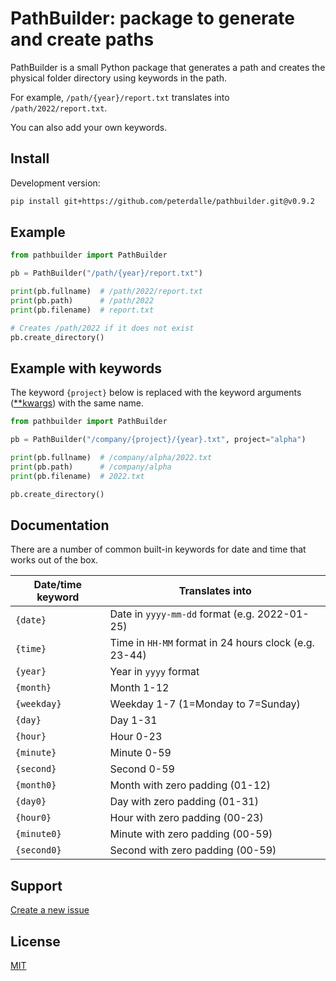 # PathBuilder: package to generate and create paths

PathBuilder is a small Python package that generates a path and creates the physical folder directory using keywords in the path.

For example, `/path/{year}/report.txt` translates into `/path/2022/report.txt`. 

You can also add your own keywords.

## Install

<!--
```bash
pip install pathbuilder
```
-->

Development version:

```bash
pip install git+https://github.com/peterdalle/pathbuilder.git@v0.9.2
```

## Example

```py
from pathbuilder import PathBuilder

pb = PathBuilder("/path/{year}/report.txt")

print(pb.fullname)  # /path/2022/report.txt
print(pb.path)      # /path/2022
print(pb.filename)  # report.txt

# Creates /path/2022 if it does not exist
pb.create_directory()
```

## Example with keywords

The keyword `{project}` below is replaced with the keyword arguments ([**kwargs](https://docs.python.org/3/tutorial/controlflow.html#keyword-arguments)) with the same name.

```py
from pathbuilder import PathBuilder

pb = PathBuilder("/company/{project}/{year}.txt", project="alpha")

print(pb.fullname)  # /company/alpha/2022.txt
print(pb.path)      # /company/alpha
print(pb.filename)  # 2022.txt

pb.create_directory()
```

## Documentation

There are a number of common built-in keywords for date and time that works out of the box.

Date/time keyword | Translates into
---- | --------------
`{date}` | Date in `yyyy-mm-dd` format (e.g. 2022-01-25)
`{time}` | Time in `HH-MM` format in 24 hours clock (e.g. 23-44)
`{year}` | Year in `yyyy` format
`{month}` | Month 1-12
`{weekday}` | Weekday 1-7 (1=Monday to 7=Sunday)
`{day}` | Day 1-31
`{hour}` | Hour 0-23
`{minute}` | Minute 0-59
`{second}` | Second 0-59
`{month0}` | Month with zero padding (01-12)
`{day0}` | Day with zero padding (01-31)
`{hour0}` | Hour with zero padding (00-23)
`{minute0}` | Minute with zero padding (00-59)
`{second0}` | Second with zero padding (00-59)

## Support

[Create a new issue](https://github.com/peterdalle/pathbuilder/issues)

## License

[MIT](LICENSE)